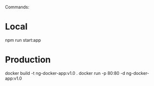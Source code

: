 Commands:

# Local

npm run start:app

# Production

docker build -t ng-docker-app:v1.0 .
docker run -p 80:80 -d ng-docker-app:v1.0

 
 
